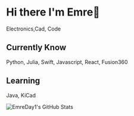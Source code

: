 #  Hi there I'm Emre👋

Electronics,Cad, Code

## Currently Know
Python, Julia, Swift, Javascript, React, Fusion360

## Learning
Java, KiCad


<img src="https://github-readme-stats.vercel.app/api?username=EmreDay1&theme=default&show_icons=true&hide_border=true&count_private=true" alt="EmreDay1's GitHub Stats" />

<img width="3" alt="Ekran Resmi 2025-01-21 20 40 32" src="https://github.com/user-attachments/assets/584f6bd9-f5de-43e9-9ef2-664ae806be33" />
